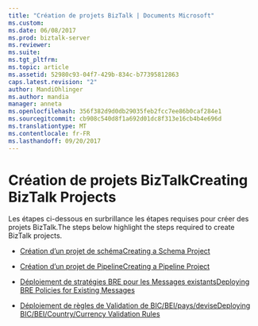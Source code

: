 ```yaml
---
title: "Création de projets BizTalk | Documents Microsoft"
ms.custom: 
ms.date: 06/08/2017
ms.prod: biztalk-server
ms.reviewer: 
ms.suite: 
ms.tgt_pltfrm: 
ms.topic: article
ms.assetid: 52980c93-04f7-429b-834c-b77395812863
caps.latest.revision: "2"
author: MandiOhlinger
ms.author: mandia
manager: anneta
ms.openlocfilehash: 356f382d9d0db29035feb2fcc7ee86b0caf284e1
ms.sourcegitcommit: cb908c540d8f1a692d01dc8f313e16cb4b4e696d
ms.translationtype: MT
ms.contentlocale: fr-FR
ms.lasthandoff: 09/20/2017
---
```

# <a name="creating-biztalk-projects"></a><span data-ttu-id="5caa1-102">Création de projets BizTalk</span><span class="sxs-lookup"><span data-stu-id="5caa1-102">Creating BizTalk Projects</span></span>
<span data-ttu-id="5caa1-103">Les étapes ci-dessous en surbrillance les étapes requises pour créer des projets BizTalk.</span><span class="sxs-lookup"><span data-stu-id="5caa1-103">The steps below highlight the steps required to create BizTalk projects.</span></span>  
  
-   [<span data-ttu-id="5caa1-104">Création d’un projet de schéma</span><span class="sxs-lookup"><span data-stu-id="5caa1-104">Creating a Schema Project</span></span>](../../adapters-and-accelerators/accelerator-swift/creating-a-schema-project.md)  
  
-   [<span data-ttu-id="5caa1-105">Création d’un projet de Pipeline</span><span class="sxs-lookup"><span data-stu-id="5caa1-105">Creating a Pipeline Project</span></span>](../../adapters-and-accelerators/accelerator-swift/creating-a-pipeline-project.md)  
  
-   [<span data-ttu-id="5caa1-106">Déploiement de stratégies BRE pour les Messages existants</span><span class="sxs-lookup"><span data-stu-id="5caa1-106">Deploying BRE Policies for Existing Messages</span></span>](../../adapters-and-accelerators/accelerator-swift/deploying-bre-policies-for-existing-messages.md)  
  
-   [<span data-ttu-id="5caa1-107">Déploiement de règles de Validation de BIC/BEI/pays/devise</span><span class="sxs-lookup"><span data-stu-id="5caa1-107">Deploying BIC/BEI/Country/Currency Validation Rules</span></span>](../../adapters-and-accelerators/accelerator-swift/deploying-bic-bei-country-currency-validation-rules.md)